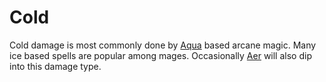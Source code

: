 # Cold

Cold damage is most commonly done by [Aqua](../Magic/Spell%20Domains/Water.md) based arcane magic. Many ice based spells are popular among mages. Occasionally [Aer](../Magic/Spell%20Domains/Air.md) will also dip into this damage type.
